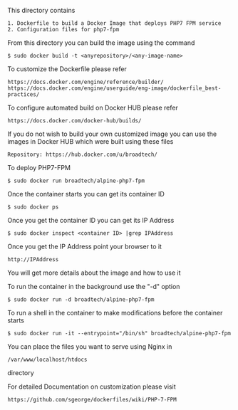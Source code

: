 
This directory contains

    1. Dockerfile to build a Docker Image that deploys PHP7 FPM service
    2. Configuration files for php7-fpm

From this directory you can build the image using the command

    $ sudo docker build -t <anyrepository>/<any-image-name>

To customize the Dockerfile please refer 

    https://docs.docker.com/engine/reference/builder/
    https://docs.docker.com/engine/userguide/eng-image/dockerfile_best-practices/

To configure automated build on Docker HUB please refer

    https://docs.docker.com/docker-hub/builds/

If you do not wish to build your own customized image you can use the images
in Docker HUB which were built using these files

    Repository: https://hub.docker.com/u/broadtech/

To deploy PHP7-FPM

    $ sudo docker run broadtech/alpine-php7-fpm

Once the container starts you can get its container ID

    $ sudo docker ps

Once you get the container ID you can get its IP Address

    $ sudo docker inspect <container ID> |grep IPAddress

Once you get the IP Address point your browser to it
 
    http://IPAddress

You will get more details about the image and how to use it


To run the container in the background use the "-d" option

    $ sudo docker run -d broadtech/alpine-php7-fpm

To run a shell in the container to make modifications before 
the container starts

    $ sudo docker run -it --entrypoint="/bin/sh" broadtech/alpine-php7-fpm

You can place the files you want to serve using Nginx in
    
    /var/www/localhost/htdocs

directory

For detailed Documentation on customization please visit

    https://github.com/sgeorge/dockerfiles/wiki/PHP-7-FPM

